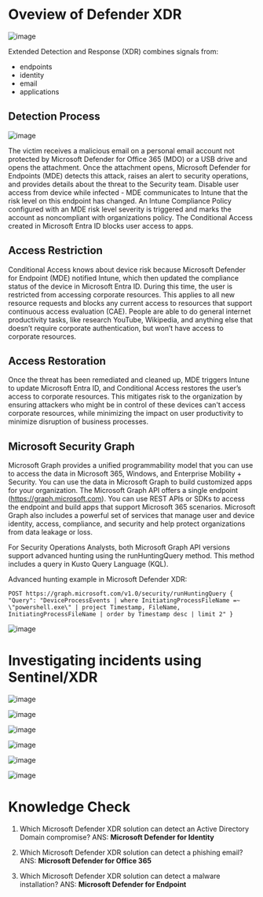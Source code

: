 # Oveview of Defender XDR

![image](https://github.com/user-attachments/assets/0801b78a-b6c4-4f0d-83c7-42a14de71781)

Extended Detection and Response (XDR) combines signals from:
- endpoints
- identity
- email
- applications

## Detection Process

![image](https://github.com/user-attachments/assets/90e62f23-56c4-4155-bb14-36d7aa813964)

The victim receives a malicious email on a personal email account not protected by Microsoft Defender for Office 365 (MDO) or a USB drive and opens the attachment. Once the attachment opens, Microsoft Defender for Endpoints (MDE) detects this attack, raises an alert to security operations, and provides details about the threat to the Security team. Disable user access from device while infected - MDE communicates to Intune that the risk level on this endpoint has changed. An Intune Compliance Policy configured with an MDE risk level severity is triggered and marks the account as noncompliant with organizations policy. The Conditional Access created in Microsoft Entra ID blocks user access to apps.

## Access Restriction

Conditional Access knows about device risk because Microsoft Defender for Endpoint (MDE) notified Intune, which then updated the compliance status of the device in Microsoft Entra ID.
During this time, the user is restricted from accessing corporate resources. This applies to all new resource requests and blocks any current access to resources that support continuous access evaluation (CAE). People are able to do general internet productivity tasks, like research YouTube, Wikipedia, and anything else that doesn’t require corporate authentication, but won’t have access to corporate resources.

## Access Restoration

Once the threat has been remediated and cleaned up, MDE triggers Intune to update Microsoft Entra ID, and Conditional Access restores the user’s access to corporate resources.
This mitigates risk to the organization by ensuring attackers who might be in control of these devices can't access corporate resources, while minimizing the impact on user productivity to minimize disruption of business processes.

## Microsoft Security Graph

Microsoft Graph provides a unified programmability model that you can use to access the data in Microsoft 365, Windows, and Enterprise Mobility + Security. You can use the data in Microsoft Graph to build customized apps for your organization.
The Microsoft Graph API offers a single endpoint (https://graph.microsoft.com). You can use REST APIs or SDKs to access the endpoint and build apps that support Microsoft 365 scenarios. Microsoft Graph also includes a powerful set of services that manage user and device identity, access, compliance, and security and help protect organizations from data leakage or loss.

For Security Operations Analysts, both Microsoft Graph API versions support advanced hunting using the runHuntingQuery method. This method includes a query in Kusto Query Language (KQL).

Advanced hunting example in Microsoft Defender XDR:

``
POST https://graph.microsoft.com/v1.0/security/runHuntingQuery
{
    "Query": "DeviceProcessEvents | where InitiatingProcessFileName =~ \"powershell.exe\" | project Timestamp, FileName, InitiatingProcessFileName | order by Timestamp desc | limit 2"
}
``

![image](https://github.com/user-attachments/assets/bbc31b39-9074-449e-aa18-6853aff3acde)

# Investigating incidents using Sentinel/XDR

![image](https://github.com/user-attachments/assets/d2e88506-3d36-4447-86f9-a81ebb4d7b92)

![image](https://github.com/user-attachments/assets/20213cc9-4033-4ac9-94a4-dd571256e873)

![image](https://github.com/user-attachments/assets/b244e6ec-6559-4896-b715-ea00fc7da48e)

![image](https://github.com/user-attachments/assets/eadbd8a8-d710-493a-8d0c-071d2cd9d8a3)

![image](https://github.com/user-attachments/assets/f3a95c7d-05f9-471e-a499-1486740ae268)

![image](https://github.com/user-attachments/assets/696b5b5c-629e-4416-8ea8-3705ac893096)


# Knowledge Check
1. Which Microsoft Defender XDR solution can detect an Active Directory Domain compromise?
   ANS: **Microsoft Defender for Identity**

2. Which Microsoft Defender XDR solution can detect a phishing email?
   ANS: **Microsoft Defender for Office 365**

3. Which Microsoft Defender XDR solution can detect a malware installation?
   ANS: **Microsoft Defender for Endpoint**








